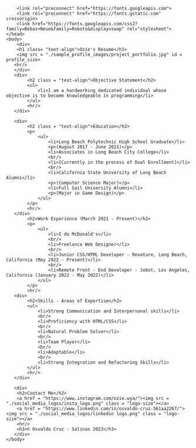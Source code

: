 <!DOCTYPE html>
<html lang="en" alt = "english">
    <head>
        <meta charset="UTF-8">
        <meta name="viewport" content="width=device-width, initial-scale = 1.0">
        <title>Ozie's Sample Resume</title>
        <link rel="stylesheet" href ="style.css">

        <link rel="preconnect" href="https://fonts.googleapis.com">
        <link rel="preconnect" href="https://fonts.gstatic.com" crossorigin>
        <link href="https://fonts.googleapis.com/css2?family=Bebas+Neue&family=Roboto&display=swap" rel="stylesheet">
    </head>
    <body>
        <div>
        <h1 class= "text-align">Ozie's Resume</h1>
        <img src = "./sample_profile_images/project_portfolio.jpg" id = profile_size>
       <hr/>
       </div>
       <div>
            <h2 class = "text-align">Objective Statement</h2>
            <ul>
                <li>I am a hardworking dedicated individual whose objective is to become knowledgeable in programming</li>
            </ul>
            <hr/>
       </div>

       <div>
            <h2 class = "text-align">Education</h2>
            <p>
                <ul>
                    <li>Long Beach Polytechnic High School Graduate</li>
                    <p>(August 2017 - June 2021)</p>
                    <li>Associates in Long Beach City College</li>
                    <br/>
                    <li>[Currently in the process of Dual Enrollment]</li>
                    <br/>
                    <li>California State University of Long Beach Alumni</li>
                    <p>(Computer Science Major)</p>
                    <li>Full Sail University Alumni</li>
                    <p>(Major in Game Design)</p>
                </ul>   
            </p>
            <hr/>
       </div>
            <h2>Work Experience (March 2021 - Present)</h2>
            <p>
                <ul>
                    <li>I do McDonald's</li>
                    <br/>
                    <li>Freelance Web Designer</li>
                    <br/>
                    <li>Junior CSS/HTML Developer - Revature, Long Beach, California (May 2022 - Present)</li>
                    <br/>
                    <li>Remote Front - End Developer - Jobot, Los Angeles, California (January 2022 - May 2022)</li>
                </ul>
            </p>
            <hr/>          
       <div>
            <h2>Skills - Areas of Expertise</h2>
            <ul>
                <li>Strong Communication and Interpersonal skills</li>
                <br/>
                <li>Proficiency with HTML/CSS</li>
                <br/>
                <li>Natural Problem Solver</li>
                <br/>
                <li>Team Player</li>
                <br/>
                <li>Adaptable</li>
                <br/>
                <li>Strong Integration and Refactoring Skills</li>
            </ul>
            <hr/>     
       </div>

       <div>
        <h2>Contact Me</h2>
        <a href = "https://www.instagram.com/ozie.wya/"><img src = "./social_media_logos/insta_logo.png" class = "logo-size"></a>
        <a href = "https://www.linkedin.com/in/osvaldo-cruz-561aa2267/"><img src = "./social_media_logos/linkedin logo.png" class = "logo-size"></a>
        <hr/>
        <h3>© Osvaldo Cruz - Salinas 2023</h3>
       </div>
    </body>
</html>
